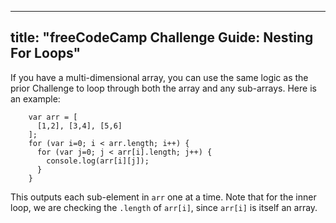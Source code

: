 
---
title: "freeCodeCamp Challenge Guide: Nesting For Loops"
---

If you have a multi-dimensional array, you can use the same logic as the prior Challenge to loop through both the array and any sub-arrays. Here is an example:

        var arr = [
          [1,2], [3,4], [5,6]
        ];
        for (var i=0; i < arr.length; i++) {
          for (var j=0; j < arr[i].length; j++) {
            console.log(arr[i][j]);
          }
        }

This outputs each sub-element in `arr` one at a time. Note that for the inner loop, we are checking the `.length` of `arr[i]`, since `arr[i]` is itself an array.
